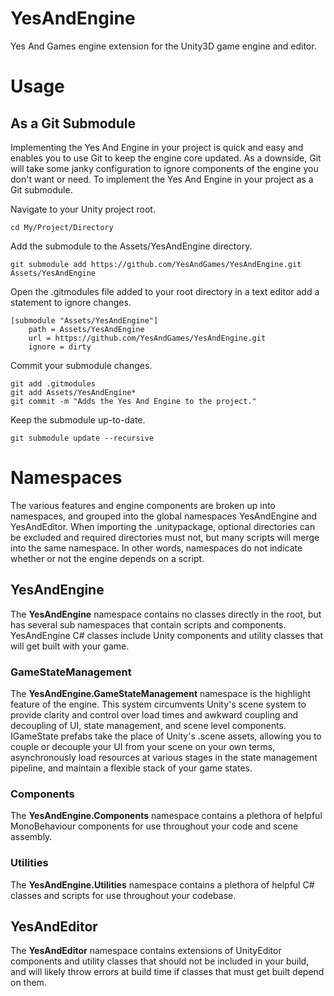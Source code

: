 # YesAndEngine
Yes And Games engine extension for the Unity3D game engine and editor.

# Usage

## As a Git Submodule
Implementing the Yes And Engine in your project is quick and easy and enables you to use Git to keep the engine core updated. As a downside, Git will take some janky configuration to ignore components of the engine you don't want or need. To implement the Yes And Engine in your project as a Git submodule.

Navigate to your Unity project root.

```
cd My/Project/Directory
```

Add the submodule to the Assets/YesAndEngine directory.

```git
git submodule add https://github.com/YesAndGames/YesAndEngine.git Assets/YesAndEngine
```

Open the .gitmodules file added to your root directory in a text editor add a statement to ignore changes.

```
[submodule "Assets/YesAndEngine"]
	path = Assets/YesAndEngine
	url = https://github.com/YesAndGames/YesAndEngine.git
	ignore = dirty
```

Commit your submodule changes.

```git
git add .gitmodules
git add Assets/YesAndEngine*
git commit -m "Adds the Yes And Engine to the project."
```

Keep the submodule up-to-date.

```git
git submodule update --recursive
```

# Namespaces
The various features and engine components are broken up into namespaces, and grouped into the global namespaces YesAndEngine and YesAndEditor. When importing the .unitypackage, optional directories can be excluded and required directories must not, but many scripts will merge into the same namespace. In other words, namespaces do not indicate whether or not the engine depends on a script.

## YesAndEngine
The **YesAndEngine** namespace contains no classes directly in the root, but has several sub namespaces that contain scripts and components. YesAndEngine C# classes include Unity components and utility classes that will get built with your game.

### GameStateManagement
The **YesAndEngine.GameStateManagement** namespace is the highlight feature of the engine. This system circumvents Unity's scene system to provide clarity and control over load times and awkward coupling and decoupling of UI, state management, and scene level components. IGameState prefabs take the place of Unity's .scene assets, allowing you to couple or decouple your UI from your scene on your own terms, asynchronously load resources at various stages in the state management pipeline, and maintain a flexible stack of your game states.

### Components
The **YesAndEngine.Components** namespace contains a plethora of helpful MonoBehaviour components for use throughout your code and scene assembly.

### Utilities
The **YesAndEngine.Utilities** namespace contains a plethora of helpful C# classes and scripts for use throughout your codebase.

## YesAndEditor
The **YesAndEditor** namespace contains extensions of UnityEditor components and utility classes that should not be included in your build, and will likely throw errors at build time if classes that must get built depend on them.
